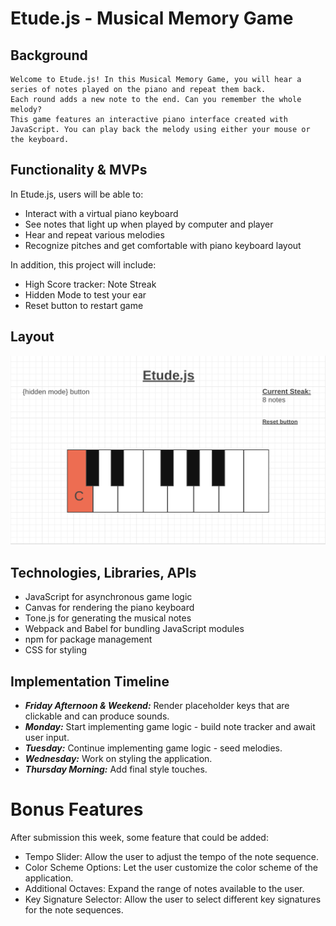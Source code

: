 # Etude.js - Musical Memory Game

## Background

    Welcome to Etude.js! In this Musical Memory Game, you will hear a series of notes played on the piano and repeat them back.
    Each round adds a new note to the end. Can you remember the whole melody?
    This game features an interactive piano interface created with JavaScript. You can play back the melody using either your mouse or the keyboard.

## Functionality & MVPs
In Etude.js, users will be able to:

-   Interact with a virtual piano keyboard
-   See notes that light up when played by computer and player
-   Hear and repeat various melodies
-   Recognize pitches and get comfortable with piano keyboard layout

In addition, this project will include:

-    High Score tracker: Note Streak
-    Hidden Mode to test your ear
-    Reset button to restart game

## Layout
![Screenshot](./readMeImage/screenshot.png)

## Technologies, Libraries, APIs
-    JavaScript for asynchronous game logic
-    Canvas for rendering the piano keyboard
-    Tone.js for generating the musical notes
-    Webpack and Babel for bundling JavaScript modules
-    npm for package management
-    CSS for styling


<!-- If your project needs a backend (see below), list that here as well. -->

## Implementation Timeline

-    ***Friday Afternoon & Weekend:*** Render placeholder keys that are clickable and can produce sounds.
-    ***Monday:*** Start implementing game logic - build note tracker and await user input.
-    ***Tuesday:*** Continue implementing game logic - seed melodies.
-    ***Wednesday:*** Work on styling the application.
-    ***Thursday Morning:*** Add final style touches.

# Bonus Features
After submission this week, some feature that could be added:

-    Tempo Slider: Allow the user to adjust the tempo of the note sequence.
-    Color Scheme Options: Let the user customize the color scheme of the application.
-    Additional Octaves: Expand the range of notes available to the user.
-    Key Signature Selector: Allow the user to select different key signatures for the note sequences.


